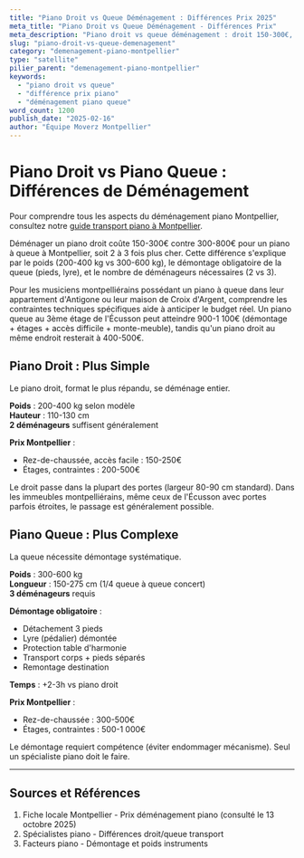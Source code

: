 ```yaml
---
title: "Piano Droit vs Queue Déménagement : Différences Prix 2025"
meta_title: "Piano Droit vs Queue Déménagement - Différences Prix"
meta_description: "Piano droit vs queue déménagement : droit 150-300€, queue 300-800€. Poids, démontage, prix."
slug: "piano-droit-vs-queue-demenagement"
category: "demenagement-piano-montpellier"
type: "satellite"
pilier_parent: "demenagement-piano-montpellier"
keywords:
  - "piano droit vs queue"
  - "différence prix piano"
  - "déménagement piano queue"
word_count: 1200
publish_date: "2025-02-16"
author: "Équipe Moverz Montpellier"
---
```


# Piano Droit vs Piano Queue : Différences de Déménagement


Pour comprendre tous les aspects du déménagement piano Montpellier, consultez notre [guide transport piano à Montpellier](/blog/demenagement-piano-montpellier/demenagement-piano-montpellier).


Déménager un piano droit coûte 150-300€ contre 300-800€ pour un piano à queue à Montpellier, soit 2 à 3 fois plus cher. Cette différence s'explique par le poids (200-400 kg vs 300-600 kg), le démontage obligatoire de la queue (pieds, lyre), et le nombre de déménageurs nécessaires (2 vs 3).

Pour les musiciens montpelliérains possédant un piano à queue dans leur appartement d'Antigone ou leur maison de Croix d'Argent, comprendre les contraintes techniques spécifiques aide à anticiper le budget réel. Un piano queue au 3ème étage de l'Écusson peut atteindre 900-1 100€ (démontage + étages + accès difficile + monte-meuble), tandis qu'un piano droit au même endroit resterait à 400-500€.

## Piano Droit : Plus Simple

Le piano droit, format le plus répandu, se déménage entier.

**Poids** : 200-400 kg selon modèle  
**Hauteur** : 110-130 cm  
**2 déménageurs** suffisent généralement

**Prix Montpellier** :
- Rez-de-chaussée, accès facile : 150-250€
- Étages, contraintes : 200-500€

Le droit passe dans la plupart des portes (largeur 80-90 cm standard). Dans les immeubles montpelliérains, même ceux de l'Écusson avec portes parfois étroites, le passage est généralement possible.

## Piano Queue : Plus Complexe

La queue nécessite démontage systématique.

**Poids** : 300-600 kg  
**Longueur** : 150-275 cm (1/4 queue à queue concert)  
**3 déménageurs** requis

**Démontage obligatoire** :
- Détachement 3 pieds
- Lyre (pédalier) démontée
- Protection table d'harmonie
- Transport corps + pieds séparés
- Remontage destination

**Temps** : +2-3h vs piano droit

**Prix Montpellier** :
- Rez-de-chaussée : 300-500€
- Étages, contraintes : 500-1 000€

Le démontage requiert compétence (éviter endommager mécanisme). Seul un spécialiste piano doit le faire.

---

## Sources et Références

1. Fiche locale Montpellier - Prix déménagement piano (consulté le 13 octobre 2025)
2. Spécialistes piano - Différences droit/queue transport
3. Facteurs piano - Démontage et poids instruments

